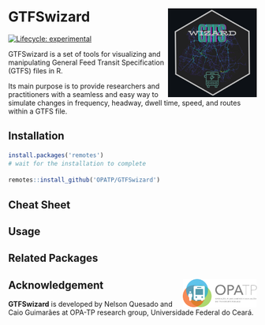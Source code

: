 # GTFSwizard <img align="right" src="GTFSwizard_logo.png?raw=true" alt="logo" width="180">
[![Lifecycle:
experimental](https://lifecycle.r-lib.org/articles/figures/lifecycle-experimental.svg)](https://lifecycle.r-lib.org/articles/stages.html)

GTFSwizard is a set of tools for visualizing and manipulating General Feed Transit Specification (GTFS) files in R.

Its main purpose is to provide researchers and practitioners with a seamless and easy way to simulate changes in frequency, headway, dwell time, speed, and routes within a GTFS file.

## Installation
``` r
install.packages('remotes')
# wait for the installation to complete

remotes::install_github('OPATP/GTFSwizard')
```
## Cheat Sheet

## Usage

## Related Packages

## Acknowledgement <a href="https://www.ipea.gov.br"><img align="right" src="opatp.png" alt="OPA-TP" width="150" /></a>
**GTFSwizard** is developed by Nelson Quesado and Caio Guimarães at OPA-TP research group, Universidade Federal do Ceará.
